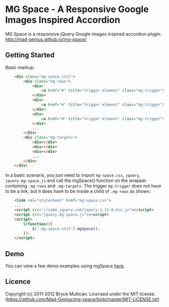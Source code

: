 # MG Space - A Responsive Google Images Inspired Accordion

MG Space is a responsive jQuery Google images inspired accordion plugin. <a href="http://mad-genius.github.io/mg-space/">http://mad-genius.github.io/mg-space/</a>

## Getting Started

Basic markup.

```html
    <div class="mg-space-init">
        <div class="mg-rows">
            <div>
                <a href="#" title="trigger element" class="mg-trigger"></a>
            </div>
            <div>
                <a href="#" title="trigger element" class="mg-trigger"></a>
            </div>
            <div>
                <a href="#" title="trigger element" class="mg-trigger"></a>
            </div>
            ...
        </div>
        <div class="mg-targets">
            <div></div>
            <div></div>
            <div></div>
            ...
        </div>        
    </div>
```
In a basic scenario, you just need to import `mg-space.css`, `jquery`, `jquery.mg-space.js` and call the mgSpace() function on the wrapper containing `.mg-rows` and `.mg-targets`. The trigger `mg-trigger` does not have to be a link, but it does have to be inside a child of `.mg-rows` as shown.

```html
    <link rel="stylesheet" href="mg-space.css">
    ...
    <script src="//code.jquery.com/jquery-1.12.0.min.js"></script>
    <script src="jquery.mg-space.js"></script>
    <script>
        $(function(){
            $('.mg-space-init').mgSpace();
        });
    </script>
```
## Demo

You can view a few demo examples using mgSpace [here](http://mad-genius.github.io/mg-space/).

## Licence

Copyright (c) 2011-2012 Bryce Mullican.
Licensed under the MIT license.
(https://github.com/Mad-Genius/mg-space/blob/master/MIT-LICENSE.txt)